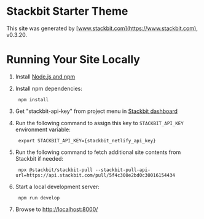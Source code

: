 # Stackbit Starter Theme

This site was generated by [www.stackbit.com](https://www.stackbit.com), v0.3.20.

# Running Your Site Locally

1. Install [Node.js and npm](https://nodejs.org/en/)

1. Install npm dependencies:

        npm install

1. Get "stackbit-api-key" from project menu in [Stackbit dashboard](https://app.stackbit.com/dashboard)

1. Run the following command to assign this key to `STACKBIT_API_KEY` environment variable:

        export STACKBIT_API_KEY={stackbit_netlify_api_key}

1. Run the following command to fetch additional site contents from Stackbit if needed:

        npx @stackbit/stackbit-pull --stackbit-pull-api-url=https://api.stackbit.com/pull/5f4c300e2bd0c30016154434

1. Start a local development server:

        npm run develop

1. Browse to [http://localhost:8000/](http://localhost:8000/)
